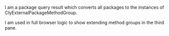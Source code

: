 I am a package query result which converts all packages to the instances of ClyExternalPackageMethodGroup.

I am used in full browser logic to show extending method groups in the third pane.